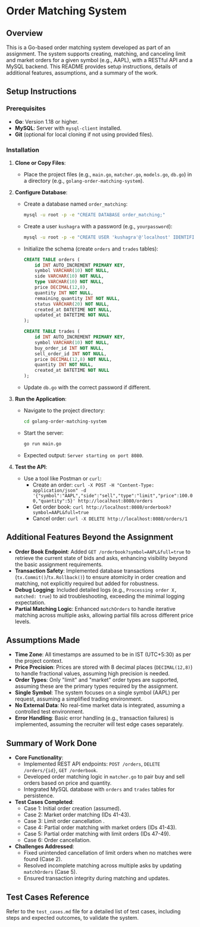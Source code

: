# Order Matching System

## Overview
This is a Go-based order matching system developed as part of an assignment. The system supports creating, matching, and canceling limit and market orders for a given symbol (e.g., AAPL), with a RESTful API and a MySQL backend. This README provides setup instructions, details of additional features, assumptions, and a summary of the work.

## Setup Instructions

### Prerequisites
- **Go**: Version 1.18 or higher.
- **MySQL**: Server with `mysql-client` installed.
- **Git** (optional for local cloning if not using provided files).

### Installation
1. **Clone or Copy Files**:
   - Place the project files (e.g., `main.go`, `matcher.go`, `models.go`, `db.go`) in a directory (e.g., `golang-order-matching-system`).

2. **Configure Database**:
   - Create a database named `order_matching`:
     ```bash
     mysql -u root -p -e "CREATE DATABASE order_matching;"
     ```
   - Create a user `kushagra` with a password (e.g., `yourpassword`):
     ```bash
     mysql -u root -p -e "CREATE USER 'kushagra'@'localhost' IDENTIFIED BY 'yourpassword'; GRANT ALL PRIVILEGES ON order_matching.* TO 'kushagra'@'localhost'; FLUSH PRIVILEGES;"
     ```
   - Initialize the schema (create `orders` and `trades` tables):
     ```sql
     CREATE TABLE orders (
         id INT AUTO_INCREMENT PRIMARY KEY,
         symbol VARCHAR(10) NOT NULL,
         side VARCHAR(10) NOT NULL,
         type VARCHAR(10) NOT NULL,
         price DECIMAL(12,8),
         quantity INT NOT NULL,
         remaining_quantity INT NOT NULL,
         status VARCHAR(20) NOT NULL,
         created_at DATETIME NOT NULL,
         updated_at DATETIME NOT NULL
     );

     CREATE TABLE trades (
         id INT AUTO_INCREMENT PRIMARY KEY,
         symbol VARCHAR(10) NOT NULL,
         buy_order_id INT NOT NULL,
         sell_order_id INT NOT NULL,
         price DECIMAL(12,8) NOT NULL,
         quantity INT NOT NULL,
         created_at DATETIME NOT NULL
     );
     ```
   - Update `db.go` with the correct password if different.

3. **Run the Application**:
   - Navigate to the project directory:
     ```bash
     cd golang-order-matching-system
     ```
   - Start the server:
     ```bash
     go run main.go
     ```
   - Expected output: `Server starting on port 8080`.

4. **Test the API**:
   - Use a tool like Postman or `curl`:
     - Create an order: `curl -X POST -H "Content-Type: application/json" -d '{"symbol":"AAPL","side":"sell","type":"limit","price":100.00,"quantity":5}' http://localhost:8080/orders`
     - Get order book: `curl http://localhost:8080/orderbook?symbol=AAPL&full=true`
     - Cancel order: `curl -X DELETE http://localhost:8080/orders/1`

## Additional Features Beyond the Assignment
- **Order Book Endpoint**: Added `GET /orderbook?symbol=AAPL&full=true` to retrieve the current state of bids and asks, enhancing visibility beyond the basic assignment requirements.
- **Transaction Safety**: Implemented database transactions (`tx.Commit()`/`tx.Rollback()`) to ensure atomicity in order creation and matching, not explicitly required but added for robustness.
- **Debug Logging**: Included detailed logs (e.g., `Processing order X, matched: true`) to aid troubleshooting, exceeding the minimal logging expectation.
- **Partial Matching Logic**: Enhanced `matchOrders` to handle iterative matching across multiple asks, allowing partial fills across different price levels.

## Assumptions Made
- **Time Zone**: All timestamps are assumed to be in IST (UTC+5:30) as per the project context.
- **Price Precision**: Prices are stored with 8 decimal places (`DECIMAL(12,8)`) to handle fractional values, assuming high precision is needed.
- **Order Types**: Only "limit" and "market" order types are supported, assuming these are the primary types required by the assignment.
- **Single Symbol**: The system focuses on a single symbol (AAPL) per request, assuming a simplified trading environment.
- **No External Data**: No real-time market data is integrated, assuming a controlled test environment.
- **Error Handling**: Basic error handling (e.g., transaction failures) is implemented, assuming the recruiter will test edge cases separately.

## Summary of Work Done
- **Core Functionality**:
  - Implemented REST API endpoints: `POST /orders`, `DELETE /orders/{id}`, `GET /orderbook`.
  - Developed order matching logic in `matcher.go` to pair buy and sell orders based on price and quantity.
  - Integrated MySQL database with `orders` and `trades` tables for persistence.
- **Test Cases Completed**:
  - Case 1: Initial order creation (assumed).
  - Case 2: Market order matching (IDs 41-43).
  - Case 3: Limit order cancellation .
  - Case 4: Partial order matching with market orders (IDs 41-43).
  - Case 5: Partial order matching with limit orders (IDs 47-49).
  - Case 6: Order cancellation.
- **Challenges Addressed**:
  - Fixed unintended cancellation of limit orders when no matches were found (Case 2).
  - Resolved incomplete matching across multiple asks by updating `matchOrders` (Case 5).
  - Ensured transaction integrity during matching and updates.

## Test Cases Reference
Refer to the `test_cases.md` file for a detailed list of test cases, including steps and expected outcomes, to validate the system.
